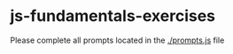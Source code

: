 # js-fundamentals-exercises

Please complete all prompts located in the [./prompts.js](./promts.js) file